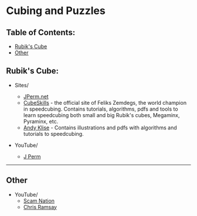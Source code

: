 # Cubing and Puzzles

## Table of Contents:
- [Rubik's Cube](#rubik's-cube)
- [Other](#other)

## Rubik's Cube:
* Sites/
	* [JPerm.net](https://jperm.net)
    * [CubeSkills](https://www.cubeskills.com/) - the official site of Feliks Zemdegs, the world champion in speedcubing. Contains tutorials, algorithms, pdfs and tools to learn speedcubing both small and big Rubik's cubes, Megaminx, Pyraminx, etc.
    * [Andy Klise](http://www.kungfoomanchu.com/) - Contains illustrations and pdfs with algorithms and tutorials to speedcubing.

* YouTube/
    * [J Perm](https://www.youtube.com/channel/UCqTVfT9JQqhA6_Hi_h_h97Q)

---

## Other 
* YouTube/
    * [Scam Nation](https://www.youtube.com/channel/UCRd9JHiQvqwT8O4d0QGI9jQ)
    * [Chris Ramsay](https://www.youtube.com/channel/UCrPUg54jUy1T_wII9jgdRbg)
